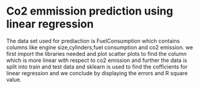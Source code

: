 # Co2 emmission prediction using linear regression 
The data set used for prediaction is FuelConsumption which contains columns like engine size,cylinders,fuel consumption and co2 emission.
we first import the libraries needed and plot scatter plots to find the column which is more linear with respect to co2 emission and further the data is split into train and test data and sklearn is used to find the cofficients for linear regression and we conclude by displaying the errors and R square value.
